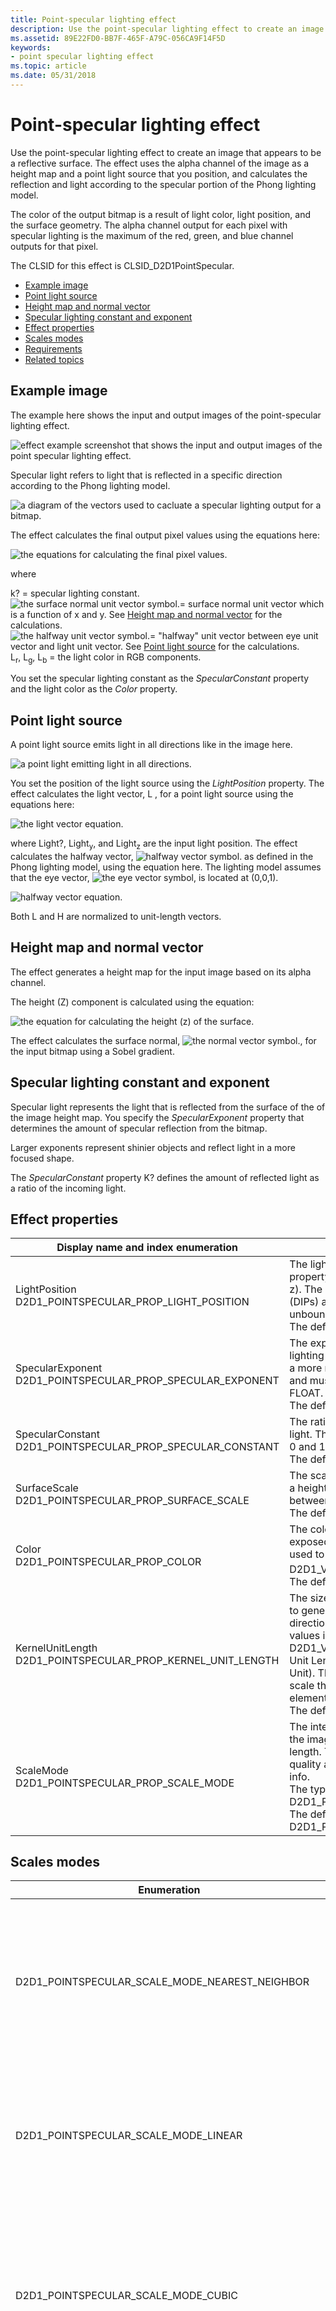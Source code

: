 ```yaml
---
title: Point-specular lighting effect
description: Use the point-specular lighting effect to create an image that appears to be a reflective surface.
ms.assetid: 89E22FD0-BB7F-465F-A79C-056CA9F14F5D
keywords:
- point specular lighting effect
ms.topic: article
ms.date: 05/31/2018
---
```


# Point-specular lighting effect

Use the point-specular lighting effect to create an image that appears to be a reflective surface. The effect uses the alpha channel of the image as a height map and a point light source that you position, and calculates the reflection and light according to the specular portion of the Phong lighting model.

The color of the output bitmap is a result of light color, light position, and the surface geometry. The alpha channel output for each pixel with specular lighting is the maximum of the red, green, and blue channel outputs for that pixel.

The CLSID for this effect is CLSID\_D2D1PointSpecular.

-   [Example image](#example-image)
-   [Point light source](#point-light-source)
-   [Height map and normal vector](#height-map-and-normal-vector)
-   [Specular lighting constant and exponent](#specular-lighting-constant-and-exponent)
-   [Effect properties](#effect-properties)
-   [Scales modes](#scales-modes)
-   [Requirements](#requirements)
-   [Related topics](#related-topics)

## Example image

The example here shows the input and output images of the point-specular lighting effect.

![effect example screenshot that shows the input and output images of the point specular lighting effect.](images/point-spec-example.png)

Specular light refers to light that is reflected in a specific direction according to the Phong lighting model.

![a diagram of the vectors used to cacluate a specular lighting output for a bitmap.](images/point-spec-reflected1.png)

The effect calculates the final output pixel values using the equations here:

![the equations for calculating the final pixel values. ](images/point-spec-formula-output.png)

where<dl> k? = specular lighting constant.  
![the surface normal unit vector symbol.](images/point-spec-mathchar-n.png)= surface normal unit vector which is a function of x and y. See [Height map and normal vector](#height-map-and-normal-vector) for the calculations.  
![the halfway unit vector symbol.](images/point-spec-mathchar-h.png)= "halfway" unit vector between eye unit vector and light unit vector. See [Point light source](#point-light-source) for the calculations.  
L<sub>r</sub>, L<sub>g</sub>, L<sub>b</sub> = the light color in RGB components.  
</dl>

You set the specular lighting constant as the *SpecularConstant* property and the light color as the *Color* property.

## Point light source

A point light source emits light in all directions like in the image here.

![a point light emitting light in all directions.](images/point-spec-light.png)

You set the position of the light source using the *LightPosition* property. The effect calculates the light vector, L   , for a point light source using the equations here:

![the light vector equation.](images/point-spec-formula3.png)

where Light?, Light<sub>y</sub>, and Light<sub>z</sub> are the input light position. The effect calculates the halfway vector, ![halfway vector symbol.](images/point-spec-mathchar-h.png) as defined in the Phong lighting model, using the equation here. The lighting model assumes that the eye vector, ![the eye vector symbol](images/point-spec-mathchar-e.png), is located at (0,0,1).

![halfway vector equation.](images/point-spec-formula4.png)

Both L and H are normalized to unit-length vectors.

## Height map and normal vector

The effect generates a height map for the input image based on its alpha channel.

The height (Z) component is calculated using the equation:

![the equation for calculating the height (z) of the surface.](images/point-spec-formula6.png)

The effect calculates the surface normal, ![the normal vector symbol.](images/point-spec-mathchar-n.png), for the input bitmap using a Sobel gradient.

## Specular lighting constant and exponent

Specular light represents the light that is reflected from the surface of the of the image height map. You specify the *SpecularExponent* property that determines the amount of specular reflection from the bitmap.

Larger exponents represent shinier objects and reflect light in a more focused shape.

The *SpecularConstant* property K? defines the amount of reflected light as a ratio of the incoming light.

## Effect properties



| Display name and index enumeration                                                     | Description                                                                                                                                                                                                                                                                                                                                                                                                                                                                           |
|----------------------------------------------------------------------------------------|---------------------------------------------------------------------------------------------------------------------------------------------------------------------------------------------------------------------------------------------------------------------------------------------------------------------------------------------------------------------------------------------------------------------------------------------------------------------------------------|
| LightPosition<br/> D2D1\_POINTSPECULAR\_PROP\_LIGHT\_POSITION<br/>         | The light position of the point light source. The property is a D2D1\_VECTOR\_3F defined as (x, y, z). The units are in device-independent pixels (DIPs) and the values are unitless and unbounded. The type is D2D1\_VECTOR\_3F.<br/> The default value is {0.0f, 0.0f, 0.0f}.<br/>                                                                                                                                                                                      |
| SpecularExponent<br/> D2D1\_POINTSPECULAR\_PROP\_SPECULAR\_EXPONENT<br/>   | The exponent for the specular term in the Phong lighting equation. A larger value corresponds to a more reflective surface. This value is unitless and must be between 1.0 and 128. The type is FLOAT.<br/> The default value is 1.0f.<br/>                                                                                                                                                                                                                               |
| SpecularConstant<br/> D2D1\_POINTSPECULAR\_PROP\_SPECULAR\_CONSTANT<br/>   | The ratio of specular reflection to the incoming light. The value is unitless and must be between 0 and 10,000. The type is FLOAT.<br/> The default value is 1.0f.<br/>                                                                                                                                                                                                                                                                                                   |
| SurfaceScale<br/> D2D1\_POINTSPECULAR\_PROP\_SURFACE\_SCALE<br/>           | The scale factor in the Z direction for generating a height map. The value is unitless and must be between 0 and 10,000. The type is FLOAT.<br/> The default value is 1.0f.<br/>                                                                                                                                                                                                                                                                                          |
| Color<br/> D2D1\_POINTSPECULAR\_PROP\_COLOR<br/>                           | The color of the incoming light. This property is exposed as a D2D1\_VECTOR\_3F   (R, G, B) and used to compute L<sub>R</sub>, L<sub>G</sub>, L<sub>B</sub>. The type is D2D1\_VECTOR\_3F.<br/> The default value is {1.0f, 1.0f, 1.0f}.<br/>                                                                                                                                                                                                                             |
| KernelUnitLength<br/> D2D1\_POINTSPECULAR\_PROP\_KERNEL\_UNIT\_LENGTH<br/> | The size of an element in the Sobel kernel used to generate the surface normal in the X and Y directions. This property maps to the dx and dy values in the Sobel gradient. This property is a D2D1\_VECTOR\_2F(Kernel Unit Length X, Kernel Unit Length Y) and is defined in (DIPs/Kernel Unit). The effect uses bilinear interpolation to scale the bitmap to match size of kernel elements. The type is D2D1\_VECTOR\_2F.<br/> The default value is {1.0f, 1.0f}.<br/> |
| ScaleMode<br/> D2D1\_POINTSPECULAR\_PROP\_SCALE\_MODE<br/>                 | The interpolation mode the effect uses to scale the image to the corresponding kernel unit length. There are six scale modes that range in quality and speed. See [Scale modes](#scales-modes) for more info. <br/> The type is D2D1\_POINTSPECULAR\_SCALE\_MODE.<br/> The default value is D2D1\_POINTSPECULAR\_SCALE\_MODE\_LINEAR.<br/>                                                                                                                          |



 

## Scales modes



| Enumeration                                             | Description                                                                                                                                                                                          |
|---------------------------------------------------------|------------------------------------------------------------------------------------------------------------------------------------------------------------------------------------------------------|
| D2D1\_POINTSPECULAR\_SCALE\_MODE\_NEAREST\_NEIGHBOR     | Samples the nearest single point and uses that. This mode uses less processing time, but outputs the lowest quality image.                                                                           |
| D2D1\_POINTSPECULAR\_SCALE\_MODE\_LINEAR                | Uses a four point sample and linear interpolation. This mode outputs a higher quality image than nearest neighbor.                                                                                   |
| D2D1\_POINTSPECULAR\_SCALE\_MODE\_CUBIC                 | Uses a 16 sample cubic kernel for interpolation. This mode uses the most processing time, but outputs a higher quality image.                                                                        |
| D2D1\_POINTSPECULAR\_SCALE\_MODE\_MULTI\_SAMPLE\_LINEAR | Uses 4 linear samples within a single pixel for good edge anti-aliasing. This mode is good for scaling down by small amounts on images with few pixels.                                              |
| D2D1\_POINTSPECULAR\_SCALE\_MODE\_ANISOTROPIC           | Uses anisotropic filtering to sample a pattern according to the transformed shape of the bitmap.                                                                                                     |
| D2D1\_POINTSPECULAR\_SCALE\_MODE\_HIGH\_QUALITY\_CUBIC  | Uses a variable size high quality cubic kernel to perform a pre-downscale the image if downscaling is involved in the transform matrix. Then uses the cubic interpolation mode for the final output. |



 

> [!Note]  
> If you don't select a mode, the effect defaults to D2D1\_POINTSPECULAR\_SCALE\_MODE\_LINEAR.

## Requirements



|                          |                                                                                    |
|--------------------------|------------------------------------------------------------------------------------|
| Minimum supported client | Windows 8 and Platform Update for Windows 7 \[desktop apps \| Windows Store apps\] |
| Minimum supported server | Windows 8 and Platform Update for Windows 7 \[desktop apps \| Windows Store apps\] |
| Header                   | d2d1effects.h                                                                      |
| Library                  | d2d1.lib, dxguid.lib                                                               |



 

## Related topics

<dl> <dt>

[**ID2D1Effect**](/windows/win32/api/d2d1_1/nn-d2d1_1-id2d1effect)
</dt> </dl>

 

